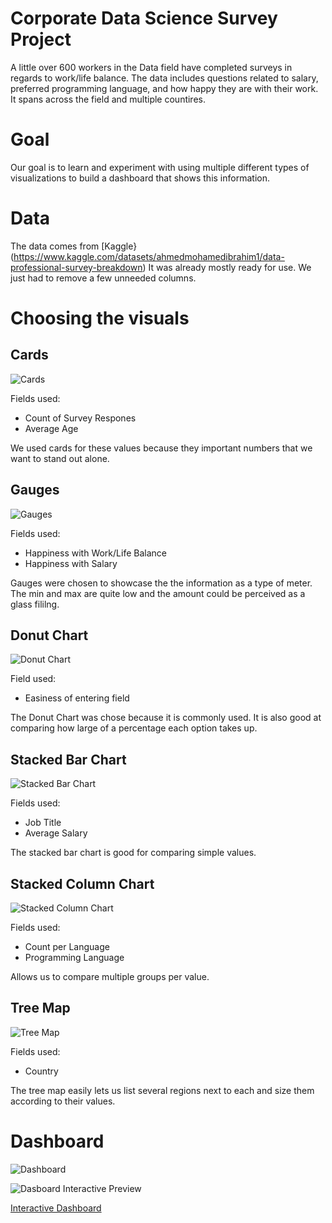 # Corporate Data Science Survey Project

A little over 600 workers in the Data field have completed surveys in regards to work/life balance. The data includes questions related to salary, preferred programming language, and how happy they are with their work. It spans across the field and multiple countires.

# Goal

Our goal is to learn and experiment with using multiple different types of visualizations to build a dashboard that shows this information.

# Data 

The data comes from [Kaggle}(https://www.kaggle.com/datasets/ahmedmohamedibrahim1/data-professional-survey-breakdown) It was already mostly ready for use. We just had to remove a few unneeded columns.

# Choosing the visuals 

## Cards

![Cards](assets/images/cards.PNG)

Fields used:
- Count of Survey Respones
- Average Age

We used cards for these values because they important numbers that we want to stand out alone.

## Gauges

![Gauges](assets/images/gauges.PNG)  

Fields used:
- Happiness with Work/Life Balance
- Happiness with Salary

Gauges were chosen to showcase the the information as a type of meter. The min and max are quite low and the amount could be perceived as a glass fililng.

## Donut Chart

![Donut Chart](assets/images/donut_chart.png)

Field used:
- Easiness of entering field

The Donut Chart was chose because it is commonly used. It is also good at comparing how large of a percentage each option takes up.

## Stacked Bar Chart

![Stacked Bar Chart](assets/images/stacked_bar_chart_png)

Fields used:
- Job Title
- Average Salary

The stacked bar chart is good for comparing simple values.

## Stacked Column Chart

![Stacked Column Chart](assets/images/stacked_column_chart.png)

Fields used:
- Count per Language
- Programming Language

Allows us to compare multiple groups per value.

## Tree Map

![Tree Map](assets/images/treemap.PNG)

Fields used:
- Country

The tree map easily lets us list several regions next to each and size them according to their values.

# Dashboard

![Dashboard](assets/images/survey_dashboard.png)

![Dasboard Interactive Preview](survey_dashboard_bi.gif)

[Interactive Dashboard](https://app.powerbi.com/view?r=eyJrIjoiYTZkMjkxZTUtYTIyMS00MWFjLWFhNzEtZTNlZWI5M2Q4MWFjIiwidCI6IjRiZjk1MzI5LTBiMzAtNGY5Yi1iMmUxLWFmNjgyYWVhZDViYyIsImMiOjJ9)
